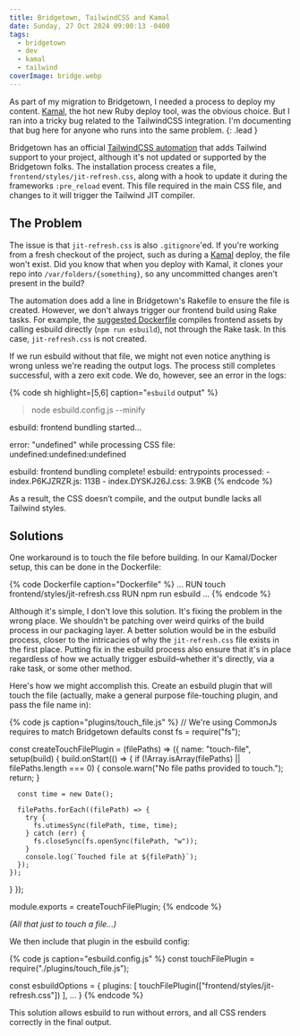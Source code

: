 ```yaml
---
title: Bridgetown, TailwindCSS and Kamal
date: Sunday, 27 Oct 2024 09:00:13 -0400
tags:
  - bridgetown
  - dev
  - kamal
  - tailwind
coverImage: bridge.webp
---
```


As part of my migration to Bridgetown, I needed a process to deploy my content. [Kamal](https://kamal-deploy.org/), the hot new Ruby deploy tool, was the obvious choice. But I ran into a tricky bug related to the TailwindCSS integration. I'm documenting that bug here for anyone who runs into the same problem.
{: .lead }

Bridgetown has an official [TailwindCSS automation](https://github.com/bridgetownrb/tailwindcss-automation)  that adds Tailwind support to your project, although it's not updated or supported by the Bridgetown folks. The installation process creates a file, `frontend/styles/jit-refresh.css`, along with a hook to update it during the frameworks `:pre_reload` event. This file required in the main CSS file, and changes to it will trigger the Tailwind JIT compiler.
## The Problem

The issue is that `jit-refresh.css` is also `.gitignore`'ed. If you're working from a fresh checkout of the project, such as during a [Kamal](https://kamal-deploy.org/) deploy, the file won't exist. Did you know that when you deploy with Kamal, it clones your repo into `/var/folders/{something}`, so any uncommitted changes aren't present in the build?

The automation does add a line in Bridgetown's Rakefile to ensure the file is created. However, we don't always trigger our frontend build using Rake tasks. For example, the [suggested Dockerfile](https://www.bridgetownrb.com/docs/deployment#docker) compiles frontend assets by calling esbuild directly (`npm run esbuild`), not through the Rake task. In this case, `jit-refresh.css` is not created.

If we run esbuild without that file, we might not even notice anything is wrong unless we're reading the output logs. The process still completes successful, with a zero exit code. We do, however, see an error in the logs:

{% code sh highlight=[5,6] caption="`esbuild` output" %}
> node esbuild.config.js --minify

esbuild: frontend bundling started...

error: "undefined" while processing CSS file:
undefined:undefined:undefined

esbuild: frontend bundling complete!
esbuild: entrypoints processed:
         - index.P6KJZRZR.js: 113B
         - index.DYSKJ26J.css: 3.9KB
{% endcode %}

As a result, the CSS doesn’t compile, and the output bundle lacks all Tailwind styles.

## Solutions

One workaround is to touch the file before building. In our Kamal/Docker setup, this can be done in the Dockerfile:

{% code Dockerfile caption="Dockerfile" %}
...
RUN touch frontend/styles/jit-refresh.css
RUN npm run esbuild
...
{% endcode %}

Although it's simple, I don't love this solution. It's fixing the problem in the wrong place. We shouldn't be patching over weird quirks of the build process in our packaging layer. A better solution would be in the esbuild process, closer to the intricacies of why the `jit-refresh.css` file exists in the first place. Putting fix in the esbuild process also ensure that it's in place regardless of how we actually trigger esbuild–whether it's directly, via a rake task, or some other method.

Here's how we might accomplish this. Create an esbuild plugin that will touch the file (actually, make a general purpose file-touching plugin, and pass the file name in):

{% code js caption="plugins/touch_file.js" %}
// We're using CommonJs requires to match Bridgetown defaults
const fs = require("fs");

const createTouchFilePlugin = (filePaths) => ({
  name: "touch-file",
  setup(build) {
    build.onStart(() => {
      if (!Array.isArray(filePaths) || filePaths.length === 0) {
        console.warn("No file paths provided to touch.");
        return;
      }

      const time = new Date();

      filePaths.forEach((filePath) => {
        try {
          fs.utimesSync(filePath, time, time);
        } catch (err) {
          fs.closeSync(fs.openSync(filePath, "w"));
        }
        console.log(`Touched file at ${filePath}`);
      });
    });
  }
});

module.exports = createTouchFilePlugin;
{% endcode %}

*(All that just to touch a file...)*

We then include that plugin in the esbuild config:

{% code js caption="esbuild.config.js" %}
const touchFilePlugin = require("./plugins/touch_file.js");

const esbuildOptions = {
  plugins: [
    touchFilePlugin(["frontend/styles/jit-refresh.css"])
  ],
  ...
}
{% endcode %}

This solution allows esbuild to run without errors, and all CSS renders correctly in the final output.
